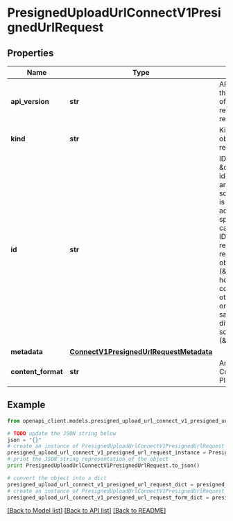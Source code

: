 # PresignedUploadUrlConnectV1PresignedUrlRequest


## Properties
Name | Type | Description | Notes
------------ | ------------- | ------------- | -------------
**api_version** | **str** | APIVersion defines the schema version of this representation of a resource. | [optional] [readonly] 
**kind** | **str** | Kind defines the object this REST resource represents. | [optional] [readonly] 
**id** | **str** | ID is the \&quot;natural identifier\&quot; for an object within its scope/namespace; it is normally unique across time but not space. That is, you can assume that the ID will not be reclaimed and reused after an object is deleted (\&quot;time\&quot;); however, it may collide with IDs for other object &#x60;kinds&#x60; or objects of the same &#x60;kind&#x60; within a different scope/namespace (\&quot;space\&quot;). | [optional] [readonly] 
**metadata** | [**ConnectV1PresignedUrlRequestMetadata**](ConnectV1PresignedUrlRequestMetadata.md) |  | [optional] 
**content_format** | **str** | Archive format of the Custom Connector Plugin. | 

## Example

```python
from openapi_client.models.presigned_upload_url_connect_v1_presigned_url_request import PresignedUploadUrlConnectV1PresignedUrlRequest

# TODO update the JSON string below
json = "{}"
# create an instance of PresignedUploadUrlConnectV1PresignedUrlRequest from a JSON string
presigned_upload_url_connect_v1_presigned_url_request_instance = PresignedUploadUrlConnectV1PresignedUrlRequest.from_json(json)
# print the JSON string representation of the object
print PresignedUploadUrlConnectV1PresignedUrlRequest.to_json()

# convert the object into a dict
presigned_upload_url_connect_v1_presigned_url_request_dict = presigned_upload_url_connect_v1_presigned_url_request_instance.to_dict()
# create an instance of PresignedUploadUrlConnectV1PresignedUrlRequest from a dict
presigned_upload_url_connect_v1_presigned_url_request_form_dict = presigned_upload_url_connect_v1_presigned_url_request.from_dict(presigned_upload_url_connect_v1_presigned_url_request_dict)
```
[[Back to Model list]](../ccloud/README.md#documentation-for-models) [[Back to API list]](../ccloud/README.md#documentation-for-api-endpoints) [[Back to README]](../ccloud/README.md)


